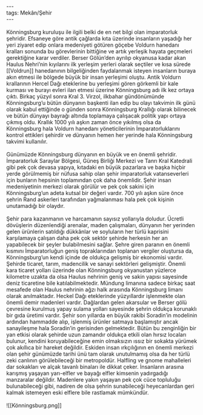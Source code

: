 ---<br>tags: Mekân/Şehir<br>---<br><br>Könningsburg kuruluşu ile ilgili belki de en net bilgi olan imparatorluk şehridir. Efsaneye göre antik çağlarda kıta üzerinde insanların yaşadığı her yeri ziyaret edip onlara medeniyeti götüren göçebe Voldurn hanedanı kralları sonunda bu görevlerinin bittiğine ve artık yerleşik hayata geçmeleri gerektiğine karar verdiler. Berser Gölün’den ayrılıp okyanusa kadar akan Haulus Nehri’nin kıyılarını ilk yerleşim yerleri olarak seçtiler ve kısa sürede [[Voldrun]] hanedanının bilgeliğinden faydalanmak isteyen insanların buraya akın etmesi ile bölgede büyük bir insan yerleşimi oluştu. Antik Voldurn krallarının Hercel Dağı eteklerine bu yerleşimi gören görkemli bir kale kurması ve burayı evleri ilan etmesi üzerine Könningsburg adı ilk kez ortaya çıktı. Birkaç yüzyıl sonra Kral 3. Virzol, ilkbahar gündönümünde Könningsburg’u bütün dünyanın başkenti ilan edip bu olayı takvimin ilk günü olarak kabul ettiğinde o günden sonra Könningsburg Krallığı olarak bilinecek ve bütün dünyayı bayrağı altında toplamaya çalışacak politik yapı ortaya çıkmış oldu. Krallık 1000 yılı aşkın zaman önce yıkılmış olsa da Könningsburg hala Voldurn hanedanı yöneticilerinin İmparatorluklarını kontrol ettikleri şehirdir ve dünyanın hemen her yerinde hala Könningsburg takvimi kullanılır.<br><br>Günümüzde Könningsburg dünyanın en büyük ve en önemli şehridir. İmparatorluk Saraylar Bölgesi, Güneş Birliği Merkezi ve Tanrı Kral Katedrali gibi pek çok devasa yapıya, kıtadaki en büyük pazarlara ve başka hiçbir yerde görülmemiş bir nüfusa sahip olan şehir imparatorluk vatanseverleri için bunların hepsinin toplamından çok daha önemlidir. Şehir insan medeniyetinin merkezi olarak görülür ve pek çok sakini için Könningsburg’un adeta kutsal bir değeri vardır. 700 yılı aşkın süre önce şehrin Rand askerleri tarafından yağmalanması hala pek çok kişinin unutamadığı bir olaydır. <br><br>Şehir para kazanmanın ve harcamanın sayısız yollarıyla doludur. Ücretli dövüşlerin düzenlendiği arenalar, maden çalışmaları, dünyanın her yerinden gelen ürünlerin satıldığı dükkânlar ve soyluların her türlü kaprisini karşılamaya çalışan daha pek çok sektör şehirde herkesin her an yapabilecek bir şeyler bulabilmesini sağlar. Şehre giren paranın en önemli kısmını İmparatorluğun geniş topraklarından toplanan vergiler oluştursa da, Könningsburg’un kendi içinde de oldukça gelişmiş bir ekonomisi vardır. Şehirde ticaret, tarım, madencilik ve sanayi sektörleri gelişmiştir. Önemli kara ticaret yolları üzerinde olan Könningsburg okyanustan yüzlerce kilometre uzakta da olsa Haulus nehrinin geniş ve sakin yapısı sayesinde deniz ticaretine bile katılabilmektedir. Mündung limanına sadece birkaç saat mesafede olan Haulus nehrinin ağzı halk arasında Könningsburg limanı olarak anılmaktadır. Heckel Dağı eteklerinde yüzyıllardır işlenmekte olan önemli demir madenleri vardır. Dağlardan gelen akarsular ve Berser gölü çevresine kurulmuş yapay sulama yolları sayesinde şehrin oldukça korunaklı bir gıda üretimi vardır. Şehir son yıllarda en büyük rakibi Soradin’in modelinin ardından hammadde alıp, işlenmiş ürünler satmaya başlamıştır ancak sanayileşme hala Soradin’in gerisinden gelmektedir. Bütün bu zenginliğin bir yan etkisi olarak şehirde uzun zamandır oldukça etkili olan hırsız locaları bulunur, kendini koruyabileceğine emin olmaksızın ıssız bir sokakta yürümek çok akıllıca bir hareket değildir. Eskiden insan ırkçılığının en önemli merkezi olan şehir günümüzde tarihi ünü tam olarak unutulmamış olsa da her türlü zeki canlının görülebileceği bir metropoldür. Halfling ve gnome mahalleleri dar sokakları ve alçak tavanlı binaları ile dikkat çeker. İnsanların arasına karışmış yaşayan yarı-elfler ve bayağı elfler kimsenin yadırgadığı manzaralar değildir. Madenlere yakın yaşayan pek çok cüce topluluğu bulunabileceği gibi, nadiren de olsa şehrin sunabileceği heyecanlardan geri kalmak istemeyen eski elflere bile rastlamak mümkündür.<br><br>![[Könningsburg.png]]
